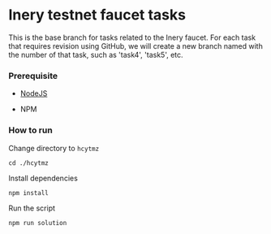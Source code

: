 # Inery testnet faucet tasks

This is the base branch for tasks related to the Inery faucet. For each task that requires revision using GitHub, we will create a new branch named with the number of that task, such as 'task4', 'task5', etc.
### Prerequisite

- [NodeJS](https://nodejs.org/en/)

- NPM



### How to run

Change directory to ```hcytmz```

```shell
cd ./hcytmz
```


Install dependencies

```shell
npm install
```



Run the script

```
npm run solution
```


